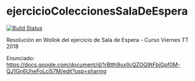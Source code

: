 # ejercicioColeccionesSalaDeEspera
 
[![Build Status](https://travis-ci.org/wollok/ejercicioColeccionesSalaDeEspera.svg?branch=master)](https://travis-ci.org/wollok/ejercicioColeccionesSalaDeEspera)

Resolución en Wollok del ejercicio de Sala de Espera - Curso Viernes TT 2018

Enunciado: https://docs.google.com/document/d/1rBtth9uxIlcQZOQ9tFbjGpf0M-QJ1Gn6UheFoLci57M/edit?usp=sharing
